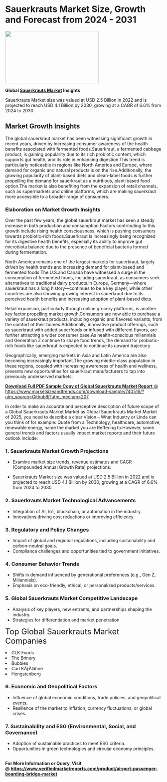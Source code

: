 <H1>Sauerkrauts Market Size, Growth and Forecast from 2024 - 2031</H1><img class="aligncenter size-medium wp-image-584254" src="https://thirdeyenews.in/wp-content/uploads/2024/09/Global-Market-Research-300x168.jpeg" alt="" width="300" height="168" /><p><strong>Global&nbsp;<a href="https://www.marketsizeandtrends.com/download-sample/740516/?utm_source=Github8j?utm_medium=207">Sauerkrauts Market</a> Insights</strong></p><p>Sauerkrauts Market size was valued at USD 2.5 Billion in 2022 and is projected to reach USD 4.1 Billion by 2030, growing at a CAGR of 6.6% from 2024 to 2030.</p><p><h2>Market Growth Insights</h2> <p>The global sauerkraut market has been witnessing significant growth in recent years, driven by increasing consumer awareness of the health benefits associated with fermented foods.Sauerkraut, a fermented cabbage product, is gaining popularity due to its rich probiotic content, which supports gut health, and its role in enhancing digestion.This trend is particularly noticeable in regions like North America and Europe, where demand for organic and natural products is on the rise.Additionally, the growing popularity of plant-based diets and clean-label foods is further propelling the demand for sauerkraut as a nutritious, plant-based food option.The market is also benefiting from the expansion of retail channels, such as supermarkets and online platforms, which are making sauerkraut more accessible to a broader range of consumers.</p> <p><a href="sample-link" target="_blank"></a></p> <h3>Elaboration on Market Growth Insights</h3> <p>Over the past few years, the global sauerkraut market has seen a steady increase in both production and consumption.Factors contributing to this growth include rising health consciousness, which is pushing consumers towards probiotic-rich foods.Sauerkraut is increasingly being recognized for its digestive health benefits, especially its ability to improve gut microbiota balance due to the presence of beneficial bacteria formed during fermentation.</p> <p>North America remains one of the largest markets for sauerkraut, largely driven by health trends and increasing demand for plant-based and fermented foods.The U.S.and Canada have witnessed a surge in the consumption of fermented foods, including sauerkraut, as consumers seek alternatives to traditional dairy products.In Europe, Germany—where sauerkraut has a long history—continues to be a key player, while other countries are also showing growing interest in sauerkraut due to its perceived health benefits and increasing adoption of plant-based diets.</p> <p>Retail expansion, particularly through online grocery platforms, is another key factor propelling market growth.Consumers are now able to purchase a variety of sauerkraut products, including organic and flavored variants, from the comfort of their homes.Additionally, innovative product offerings, such as sauerkraut with added superfoods or infused with different flavors, are further attracting a wider consumer base.As health-conscious millennials and Generation Z continue to shape food trends, the demand for probiotic-rich foods like sauerkraut is expected to continue its upward trajectory.</p> <p>Geographically, emerging markets in Asia and Latin America are also becoming increasingly important.The growing middle-class population in these regions, coupled with increasing awareness of health and wellness, presents new opportunities for sauerkraut manufacturers to tap into previously underserved markets.</p> <p><a href="more-details-link" target="_blank"></p><p><span class=""><strong>Download Full PDF Sample Copy of Global Sauerkrauts Market Report</strong> @ <a href="https://www.marketsizeandtrends.com/download-sample/740516/?utm_source=Github8j?utm_medium=207" target="_blank">https://www.marketsizeandtrends.com/download-sample/740516/?utm_source=Github8j?utm_medium=207</a></span></p><p>In order to make an accurate and perceptive description of future scope of a Global&nbsp;Sauerkrauts Market Market as Global&nbsp;Sauerkrauts Market Market of 2025, you need to describe a clear Vision &ndash; What Industry or Linda can you think of for example: Quote from a Technology, healthcare, automotive, renewable energy, name the market you are Reffering to.However, some general trends and factors usually impact market reports and their future outlook include:</p><h3>1.&nbsp;<strong>Sauerkrauts Market Growth Projections</strong></h3><ul><li>Examine market size trends, revenue estimates and CAGR (Compounded Annual Growth Rate) projections.</li><li><p>Sauerkrauts Market size was valued at USD 2.5 Billion in 2022 and is projected to reach USD 4.1 Billion by 2030, growing at a CAGR of 6.6% from 2024 to 2030.</p></li></ul><h3>2.&nbsp;<strong>Sauerkrauts Market Technological Advancements</strong></h3><ul><li>Integration of AI, IoT, blockchain, or automation in the industry.</li><li>Innovations driving cost reductions or improving efficiency.</li></ul><h3>3.&nbsp;<strong>Regulatory and Policy Changes</strong></h3><ul><li>Impact of global and regional regulations, including sustainability and carbon-neutral goals.</li><li>Compliance challenges and opportunities tied to government initiatives.</li></ul><h3>4.&nbsp;<strong>Consumer Behavior Trends</strong></h3><ul><li>Shifts in demand influenced by generational preferences (e.g., Gen Z, Millennials).</li><li>Emphasis on eco-friendly, ethical, or personalized products/services.</li></ul><h3>5.&nbsp;<strong>Global Sauerkrauts Market Competitive Landscape</strong></h3><ul><li>Analysis of key players, new entrants, and partnerships shaping the industry.</li><li>Strategies for differentiation and market penetration.</li></ul><p data-pm-slice="1 1 []"><span style="color: inherit; font-family: inherit; font-size: 25px;">Top Global Sauerkrauts Market Companies</span></p><div class="" data-test-id=""><p><li>GLK Foods</li><li> The Brinery</li><li> Bubbies</li><li> Carl KÃƒÂ¼hne</li><li> Hengstenberg</li></p></div><h3>6.&nbsp;<strong>Economic and Geopolitical Factors</strong></h3><ul><li>Influence of global economic conditions, trade policies, and geopolitical events.</li><li>Resilience of the market to inflation, currency fluctuations, or global crises.</li></ul><h3>7.&nbsp;<strong>Sustainability and ESG (Environmental, Social, and Governance)</strong></h3><ul><li>Adoption of sustainable practices to meet ESG criteria.</li><li>Opportunities in green technologies and circular economy principles.</li></ul><h2><strong style="font-size: 14px;">For More Information or Query, Visit @&nbsp;</strong><a style="background-color: #ffffff; font-size: 14px;" href="https://www.marketsizeandtrends.com/report/sauerkrauts-market/" target="_blank">https://www.verifiedmarketreports.com/product/airport-passenger-boarding-bridge-market</a></h2>